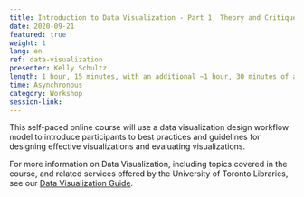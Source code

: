 ```yaml
---
title: Introduction to Data Visualization - Part 1, Theory and Critique
date: 2020-09-21
featured: true
weight: 1
lang: en
ref: data-visualization
presenter: Kelly Schultz
length: 1 hour, 15 minutes, with an additional ~1 hour, 30 minutes of activities.
time: Asynchronous
category: Workshop
session-link:
---
```

This self-paced online course will use a data visualization design workflow model to introduce participants to best practices and guidelines for designing effective visualizations and evaluating visualizations.

For more information on Data Visualization, including topics covered in the course, and related services offered by the University of Toronto Libraries, see our [Data Visualization Guide](https://mdl.library.utoronto.ca/dataviz/getting-started).
